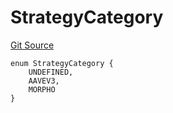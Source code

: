 # StrategyCategory
[Git Source](https://github.com/Level-Money/contracts/blob/8e1575e7e26fdc58ac15be6578d36ba7aa02390c/src/v2/common/libraries/StrategyLib.sol)


```solidity
enum StrategyCategory {
    UNDEFINED,
    AAVEV3,
    MORPHO
}
```

